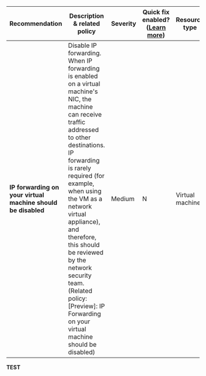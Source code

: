 |Recommendation|Description & related policy|Severity|Quick fix enabled?([Learn more](https://docs.microsoft.com/azure/security-center/security-center-remediate-recommendations#recommendations-with-quick-fix-remediation))|Resource type|
|----|----|----|----|----|
|**IP forwarding on your virtual machine should be disabled**|Disable IP forwarding. When IP forwarding is enabled on a virtual machine's NIC, the machine can receive traffic addressed to other destinations. IP forwarding is rarely required (for example, when using the VM as a network virtual appliance), and therefore, this should be reviewed by the network security team.<br>(Related policy: [Preview]: IP Forwarding on your virtual machine should be disabled)|Medium|N|Virtual machine|
**TEST**

